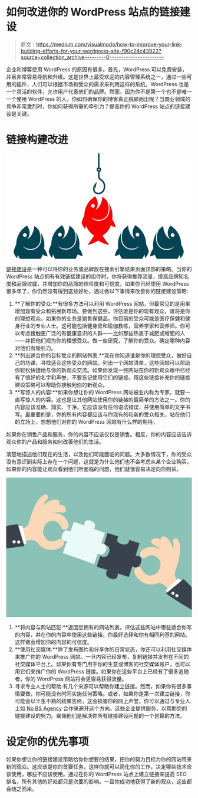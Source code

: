 # 如何改进你的 WordPress 站点的链接建设

> 原文：<https://medium.com/visualmodo/how-to-improve-your-link-building-efforts-for-your-wordpress-site-f90c24c43922?source=collection_archive---------0----------------------->

企业和博客使用 WordPress 的原因有很多。首先，WordPress 可以免费安装，并且非常容易导航和升级。这是世界上最受欢迎的内容管理系统之一，通过一些可用的插件，人们可以根据市场和受众的需求来利用这样的系统。WordPress 也是一个灵活的软件，允许用户代表他们的品牌。然而，因为你不是第一个也不是唯一一个使用 WordPress 的人，你如何确保你的博客真正脱颖而出呢？当商业领域的竞争非常激烈时，你如何获得所需的牵引力？提高你的 WordPress 站点的链接建设是关键。

# 链接构建改进

![](img/bad0d48995a068297fd7e55e74c987f7.png)

[链接建设](https://www.forbes.com/sites/jaysondemers/2016/01/07/the-top-10-benefits-of-link-building/)是一种可以将你的业务或品牌放在搜索引擎结果页面顶部的策略。当你的 WordPress 站点拥有有效链接建设的组件时，你将获得推荐流量，提高品牌知名度和品牌权威，并增加你的品牌的信任度和可信度。如果你已经使用 WordPress 很多年了，你仍然没有得到这些好处，通过做以下事情来改善你的链接建设策略:

1.  **了解你的受众:**有很多方法可以利用 WordPress 网站，但最常见的是用来增加现有受众和拓展新市场。要做到这些，评估谁是你的现有观众，谁将是你的理想观众。如果你的业务是销售保健品，你目前的受众可能是医疗保健和健身行业的专业人士。这可能包括健身房和瑜伽教练，营养学家和营养师。你可以考虑接触更广泛的有健康意识的人群——比如那些热衷于减肥或增肥的人——并把他们视为你的理想受众。做一些研究，了解你的受众。确定哪种内容对他们有吸引力。
2.  **列出适合你的目标受众的网站列表:**现在你知道谁是你的理想受众，做好自己的功课，寻找适合这些受众的网站。列出一个网站清单，这些网站可以帮助你轻松快捷地与你的新观众交流。如果你发现一些网站在你的新观众眼中已经有了很好的名字和声誉，不要忘记使用它们的链接。用这些链接补充你的链接建设策略可以帮助你接触到你的新观众。
3.  **写惊人的内容:**如果你想让你的 WordPress 网站被业内称为专家，就要一直写惊人的内容。这也是让其他网站使用你的链接的最简单的方法之一。你的内容应该准确、翔实、干净。它应该没有任何语法错误，并使用简单的文字书写。最重要的是，你的所有内容都应该与你现有的和新的受众相关。站在他们的立场上，想想他们对你的 WordPress 网站有什么样的期待。

如果你在销售产品和服务，你的内容不应该仅仅是销售。相反，你的内容应该告诉观众你的产品和服务如何改善他们的生活。

清楚地描述他们现在的生活，以及他们可能面临的问题。大多数情况下，你的受众没有意识到实际上存在一个问题，这就是为什么他们也不会考虑从某个企业购买。如果你的内容能让观众看到他们所面临的问题，他们就很容易决定向你购买。

![](img/079c2bd69421325c89d94c2672c0e514.png)

1.  **将内容与网站匹配:**返回您拥有的网站列表。评估这些网站中哪些适合你写的内容，并在你的内容中使用这些链接。你最好选择和你有相同利基的网站。这样做会增加你的内容的可信度。
2.  **使用社交媒体:**除了发布图片和分享你的日常状态，你还可以利用社交媒体来推广你的 WordPress 网站。一旦内容已经发布，复制链接并发布在不同的社交媒体平台上。如果你有专门用于你的生意或博客的社交媒体账户，也可以用它们来推广你的 WordPress 链接。如果你在这些平台上已经有了很多追随者，你的 WordPress 网站将会更容易获得流量。
3.  寻求专业人士的帮助:有几个来源可以帮助你建立链接。然而，如果你有很多事情要做，你可能没有时间实施任何策略。或者，如果你是第一次建立链接，你可能会以半生不熟的结果告终，这会损害你的网上声誉。你可以通过与专业人士如 [No BS Agency](https://nobs.link/) 合作来避开这个方向。这些企业提供服务，以帮助您的链接建设的努力。雇佣他们是解决你所有链接建设问题的一个划算的方法。

# 设定你的优先事项

如果你想让你的链接建设策略给你你想要的结果，把你的努力目标为你的网站带来新的观众。这应该是你的首要任务，这样你就可以简化你的工作，决定哪些技术应该使用，哪些不应该使用。通过在你的 WordPress 站点上建立链接来提高 SEO 排名，所有其他的好处都只是次要的影响。一旦你成功地获得了新的观众，这些都会随之而来。